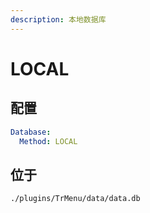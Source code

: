 ```yaml
---
description: 本地数据库
---
```


# LOCAL

## 配置

```yaml
Database:
  Method: LOCAL
```

## 位于

```text
./plugins/TrMenu/data/data.db
```